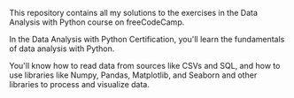 This repository contains all my solutions to the exercises in the Data Analysis with Python course on freeCodeCamp. 


In the Data Analysis with Python Certification, you'll learn the fundamentals of data analysis with Python. 

You'll know how to read data from sources like CSVs and SQL, and 
how to use libraries like Numpy, Pandas, Matplotlib, and Seaborn  and other libraries to process and visualize data.

